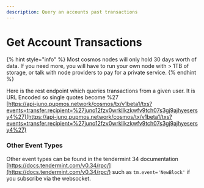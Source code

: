 ```yaml
---
description: Query an accounts past transactions
---
```


# Get Account Transactions

{% hint style="info" %}
Most cosmos nodes will only hold 30 days worth of data. If you need more, you will have to run your own node with > 1TB of storage, or talk with node providers to pay for a private service.
{% endhint %}

Here is the rest endpoint which queries transactions from a given user. It is URL Encoded so single quotes become %27\
[https://api-juno.pupmos.network/cosmos/tx/v1beta1/txs?events=transfer.recipient=%27juno12fzv0wrkllkzkwfv9tch07s3gj9ajhyesersy4%27](https://api-juno.pupmos.network/cosmos/tx/v1beta1/txs?events=transfer.recipient=%27juno12fzv0wrkllkzkwfv9tch07s3gj9ajhyesersy4%27)

### Other Event Types

Other event types can be found in the tendermint 34 documentation [https://docs.tendermint.com/v0.34/rpc/](https://docs.tendermint.com/v0.34/rpc/) such as `tm.event='NewBlock'` if you subscribe via the websocket.
